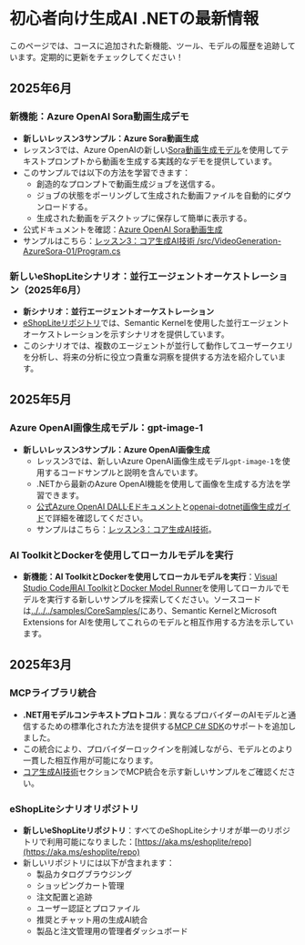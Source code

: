 # 初心者向け生成AI .NETの最新情報

このページでは、コースに追加された新機能、ツール、モデルの履歴を追跡しています。定期的に更新をチェックしてください！

## 2025年6月

### 新機能：Azure OpenAI Sora動画生成デモ

- **新しいレッスン3サンプル：Azure Sora動画生成**
- レッスン3では、Azure OpenAIの新しい[Sora動画生成モデル](https://learn.microsoft.com/azure/ai-services/openai/concepts/video-generation)を使用してテキストプロンプトから動画を生成する実践的なデモを提供しています。
- このサンプルでは以下の方法を学習できます：
  - 創造的なプロンプトで動画生成ジョブを送信する。
  - ジョブの状態をポーリングして生成された動画ファイルを自動的にダウンロードする。
  - 生成された動画をデスクトップに保存して簡単に表示する。
- 公式ドキュメントを確認：[Azure OpenAI Sora動画生成](https://learn.microsoft.com/azure/ai-services/openai/concepts/video-generation)
- サンプルはこちら：[レッスン3：コア生成AI技術 /src/VideoGeneration-AzureSora-01/Program.cs](../../../samples/CoreSamples/VideoGeneration-AzureSora-01/Program.cs)

### 新しいeShopLiteシナリオ：並行エージェントオーケストレーション（2025年6月）

- **新シナリオ：並行エージェントオーケストレーション**
- [eShopLiteリポジトリ](https://github.com/Azure-Samples/eShopLite/tree/main/scenarios/07-AgentsConcurrent)では、Semantic Kernelを使用した並行エージェントオーケストレーションを示すシナリオを提供しています。
- このシナリオでは、複数のエージェントが並行して動作してユーザークエリを分析し、将来の分析に役立つ貴重な洞察を提供する方法を紹介しています。

## 2025年5月

### Azure OpenAI画像生成モデル：gpt-image-1

- **新しいレッスン3サンプル：Azure OpenAI画像生成**
  - レッスン3では、新しいAzure OpenAI画像生成モデル`gpt-image-1`を使用するコードサンプルと説明を含んでいます。
  - .NETから最新のAzure OpenAI機能を使用して画像を生成する方法を学習できます。
  - [公式Azure OpenAI DALL·Eドキュメント](https://learn.microsoft.com/azure/ai-services/openai/how-to/dall-e?tabs=gpt-image-1)と[openai-dotnet画像生成ガイド](https://github.com/openai/openai-dotnet?tab=readme-ov-file#how-to-generate-images)で詳細を確認してください。
  - サンプルはこちら：[レッスン3：コア生成AI技術](../../../03-CoreGenerativeAITechniques/)。

### AI ToolkitとDockerを使用してローカルモデルを実行

- **新機能：AI ToolkitとDockerを使用してローカルモデルを実行**：[Visual Studio Code用AI Toolkit](https://code.visualstudio.com/docs/intelligentapps/overview)と[Docker Model Runner](https://docs.docker.com/model-runner/)を使用してローカルでモデルを実行する新しいサンプルを探索してください。ソースコードは[../../../samples/CoreSamples/](../../../samples/CoreSamples/)にあり、Semantic KernelとMicrosoft Extensions for AIを使用してこれらのモデルと相互作用する方法を示しています。

## 2025年3月

### MCPライブラリ統合

- **.NET用モデルコンテキストプロトコル**：異なるプロバイダーのAIモデルと通信するための標準化された方法を提供する[MCP C# SDK](https://github.com/modelcontextprotocol/csharp-sdk)のサポートを追加しました。
- この統合により、プロバイダーロックインを削減しながら、モデルとのより一貫した相互作用が可能になります。
- [コア生成AI技術](../../../03-CoreGenerativeAITechniques/)セクションでMCP統合を示す新しいサンプルをご確認ください。

### eShopLiteシナリオリポジトリ

- **新しいeShopLiteリポジトリ**：すべてのeShopLiteシナリオが単一のリポジトリで利用可能になりました：[https://aka.ms/eshoplite/repo](https://aka.ms/eshoplite/repo)
- 新しいリポジトリには以下が含まれます：
  - 製品カタログブラウジング
  - ショッピングカート管理
  - 注文配置と追跡
  - ユーザー認証とプロファイル
  - 推奨とチャット用の生成AI統合
  - 製品と注文管理用の管理者ダッシュボード